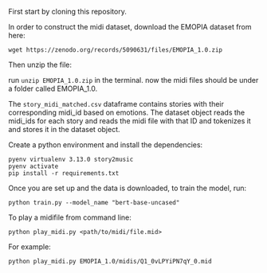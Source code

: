 First start by cloning this repository.

In order to construct the midi dataset, download the EMOPIA dataset from here:
```
wget https://zenodo.org/records/5090631/files/EMOPIA_1.0.zip
```
Then unzip the file:

run ``` unzip EMOPIA_1.0.zip ``` in the terminal.
now the midi files should be under a folder called EMOPIA_1.0.

The ```story_midi_matched.csv``` dataframe contains stories with their corresponding midi_id based on emotions. The dataset object reads the midi_ids for each story and reads the midi file with that ID and tokenizes it and stores it in the dataset object.

Create a python environment and install the dependencies:

```
pyenv virtualenv 3.13.0 story2music
pyenv activate
pip install -r requirements.txt
```

Once you are set up and the data is downloaded, to train the model, run:

``` python train.py --model_name "bert-base-uncased" ```

To play a midifile from command line:

```
python play_midi.py <path/to/midi/file.mid>
```

For example:
```
python play_midi.py EMOPIA_1.0/midis/Q1_0vLPYiPN7qY_0.mid
```
